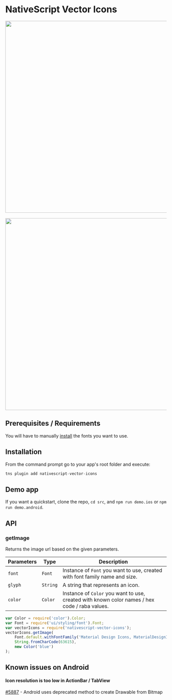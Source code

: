 # NativeScript Vector Icons

<img src="https://github.com/manojdcoder/nativescript-vector-icons/raw/master/media/demo-ios.gif" height="600px" />&nbsp;&nbsp;&nbsp;&nbsp;&nbsp;&nbsp;&nbsp;
<img src="https://github.com/manojdcoder/nativescript-vector-icons/raw/master/media/demo-android.gif" height="600px" />

## Prerequisites / Requirements
You will have to manually [install](https://docs.nativescript.org/ui/styling#using-fonts) the fonts you want to use.

## Installation
From the command prompt go to your app's root folder and execute:

```javascript
tns plugin add nativescript-vector-icons
```

## Demo app
If you want a quickstart, clone the repo, `cd src`, and `npm run demo.ios` or `npm run demo.android`.

## API

### getImage
Returns the image url based on the given parameters.

| Parameters | Type | Description |
| ---  | --- | --- |
| `font` | `Font` | Instance of `Font` you want to use, created with font family name and size. |
| `glyph` | `String` | A string that represents an icon. |
| `color` | `Color` | Instance of `Color` you want to use, created with known color names / hex code / raba values. |

```js
var Color = require('color').Color;
var Font = require('ui/styling/font').Font;
var vectorIcons = require('nativescript-vector-icons');
vectorIcons.getImage(
    Font.default.withFontFamily('Material Design Icons, MaterialDesignIcons').withFontSize(48), 
    String.fromCharCode(63615), 
    new Color('blue')
);
```

## Known issues on Android
#### Icon resolution is too low in ActionBar / TabView 
[#5887](https://github.com/NativeScript/NativeScript/issues/5887) - Android uses deprecated method to create Drawable from Bitmap
